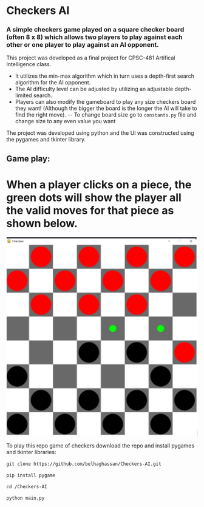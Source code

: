 # Checkers AI
 
### A simple checkers game played on a square checker board (often 8 x 8) which allows two players to play against each other or one player to play against an AI opponent.

This project was developed as a final project for CPSC-481 Artifical Intelligence class.
- It utilizes the min-max algorithm which in turn uses a depth-first search algorithm for the AI opponent.
- The AI difficulty level can be adjusted by utilizing an adjustable depth-limited search.
- Players can also modify the gameboard to play any size checkers board they want! (Although the bigger the board is the longer the AI will take to find the right move).
-- To change board size go to `constants.py` file and change size to any even value you want

The project was developed using python and the UI was constructed using the pygames and tkinter library.

## Game play:
When a player clicks on a piece, the green dots will show the player all the valid moves for that piece as shown below.
========
![8 x 8 Checkers Board](https://github.com/belhaghassan/Checkers-AI/blob/main/resources/board.png "Checker Board Gameplay")


To play this repo game of checkers download the repo and install pygames and tkinter libraries:

```
git clone https://github.com/belhaghassan/Checkers-AI.git
```
```
pip install pygame
```
```
cd /Checkers-AI
```
```
python main.py
```

